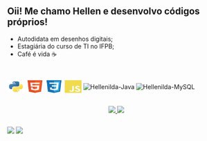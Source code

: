 ## Oii! Me chamo Hellen e desenvolvo códigos próprios!
- Autodidata em desenhos digitais;
- Estagiária do curso de TI no IFPB;
- Café é vida ☕️

##
<div style="display: inline_block" id="linguagens"><br>
  <img align="center" alt="Hellenilda-Python" height="30" width="40" src="https://raw.githubusercontent.com/devicons/devicon/master/icons/python/python-original.svg">
  <img align="center" alt="Hellenilda-HTML" height="30" width="40" src="https://raw.githubusercontent.com/devicons/devicon/master/icons/html5/html5-original.svg">
  <img align="center" alt="Hellenilda-CSS" height="30" width="40" src="https://raw.githubusercontent.com/devicons/devicon/master/icons/css3/css3-original.svg">
  <img align="center" alt="Hellenilda-Js" height="30" width="40" src="https://raw.githubusercontent.com/devicons/devicon/master/icons/javascript/javascript-plain.svg">
  <img align="center" alt="Hellenilda-Java" height="40" width="50" src="https://cdn.jsdelivr.net/gh/devicons/devicon/icons/java/java-original.svg" />
  <img align="center" alt="Hellenilda-MySQL" height="50" width="60" src="https://simpleicons.org/icons/mysql.svg" />
</div>

##

<div align="center">
  <a href="https://github.com/Hellenilda">
    <img src="https://github-readme-stats-sigma-five.vercel.app/api?username=hellenilda&show_icons=true&theme=dracula&include_all_commits=true&count_private=true"/>
    <img src="https://github-readme-stats-sigma-five.vercel.app/api/top-langs/?username=hellenilda&theme=dracula&line_height=40"/>
  </a>
</div>

##

<div id="redesSociais"> 
<!--   <a href="" target="_blank"><img src="https://img.shields.io/badge/YouTube-FF0000?style=for-the-badge&logo=youtube&logoColor=white" target="_blank"></a> -->
  <a href="https://www.instagram.com/hellen_limaarau/" target="_blank"><img src="https://img.shields.io/badge/-Instagram-%23E4405F?style=for-the-badge&logo=instagram&logoColor=white" target="_blank"></a>
  <a href="https://www.linkedin.com/in/hellen-lima-7098b8263/" target="_blank"><img src="https://img.shields.io/badge/-LinkedIn-%230077B5?style=for-the-badge&logo=linkedin&logoColor=white" target="_blank"></a> 
</div>
